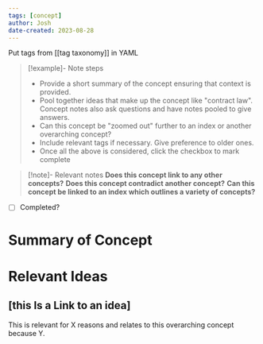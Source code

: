 ```yaml
---
tags: [concept]
author: Josh
date-created: 2023-08-28
---
```


Put tags from [[tag taxonomy]] in YAML

> [!example]- Note steps
> - Provide a short summary of the concept ensuring that context is provided.
> - Pool together ideas that make up the concept like "contract law". Concept notes also ask questions and have notes pooled to give answers.
> - Can this concept be "zoomed out" further to an index or another overarching concept?
> - Include relevant tags if necessary. Give preference to older ones.
> - Once all the above is considered, click the checkbox to mark complete

> [!note]- Relevant notes
> **Does this concept link to any other concepts?**
> **Does this concept contradict another concept?**
> **Can this concept be linked to an index which outlines a variety of concepts?**

- [ ] Completed?

# Summary of Concept

# Relevant Ideas

## [this Is a Link to an idea]

This is relevant for X reasons and relates to this overarching concept because Y.

